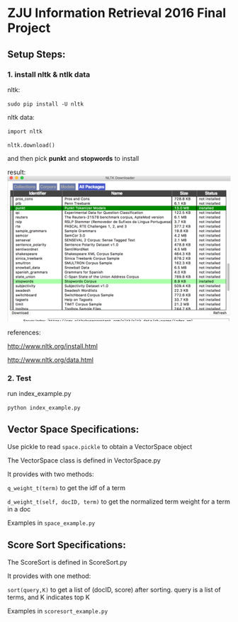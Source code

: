 ﻿# ZJU Information Retrieval 2016 Final Project

## Setup Steps:

### 1. install nltk & ntlk data

nltk:

``sudo pip install -U nltk``

nltk data:

``import nltk``

``nltk.download()``

and then pick **punkt** and **stopwords** to install

result: ![nltk_package](nltk_package.png)

references:

http://www.nltk.org/install.html

http://www.nltk.org/data.html

### 2. Test

run index_example.py

```python index_example.py```

## Vector Space Specifications:

Use pickle to read ``space.pickle`` to obtain a VectorSpace object

The VectorSpace class is defined in VectorSpace.py

It provides with two methods:

```q_weight_t(term)``` to get the idf of a term

```d_weight_t(self, docID, term)``` to get the normalized term weight for a term in a doc

Examples in ```space_example.py```
## Score Sort Specifications:

The ScoreSort is defined in ScoreSort.py

It provides with one method:

```sort(query,K)``` to get a list of (docID, score) after sorting. query is a list of terms, and K indicates top K

Examples in ```scoresort_example.py```


